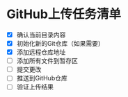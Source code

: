 # GitHub上传任务清单

- [x] 确认当前目录内容
- [x] 初始化新的Git仓库（如果需要）
- [x] 添加远程仓库地址
- [ ] 添加所有文件到暂存区
- [ ] 提交更改
- [ ] 推送到GitHub仓库
- [ ] 验证上传结果 